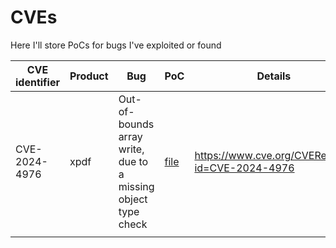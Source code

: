 # CVEs
Here I'll store PoCs for bugs I've exploited or found

| CVE identifier | Product | Bug                                                           | PoC                               | Details                                           |
|----------------|---------|---------------------------------------------------------------|-----------------------------------|------------------------------------------------|
| CVE-2024-4976  | xpdf    | Out-of-bounds array write, due to a missing object type check | [file](assets/xpdf/malformed.pdf) | https://www.cve.org/CVERecord?id=CVE-2024-4976 |
|                |         |                                                               |                                   |                                                |